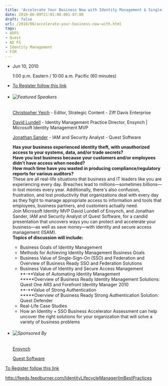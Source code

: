 ```yaml
---
title: 'Accelerate Your Business Now with Identity Management & Single-Sign-On (SSO)'
date: 2010-06-09T21:01:00.001-07:00
draft: false
url: /2010/06/accelerate-your-business-now-with.html
tags: 
- ADFS
- Quest
- AD FS
- Identity Management
- FIM
---
```


*   Jun 10, 2010
    
    1:00 p.m. Eastern / 10:00 a.m. Pacific (60 minutes)
    
*   [To Register follow this link](http://www.eseminarslive.com/c/a/Security/Quest061010/?partnerref=CL061010Ensynch1 )
    
*   ###### ![Featured Speakers](http://www.eseminarslive.com/images/esem/label_featured_speakers.gif)
    
    [Christopher Yeich](http://www.eseminarslive.com/cp/bio/Christopher-Yeich/) - Editor, Strategic Content - Ziff Davis Enterprise
    
    [David Lundell](http://www.eseminarslive.com/cp/bio/David-Lundell/) - Identity Management Practice Director, Ensynch | Microsoft Identity Management MVP
    
    [Jonathan Sander](http://www.eseminarslive.com/cp/bio/Jonathan-Sander/) - IAM and Security Analyst - Quest Software
    
    **Has your business experienced identity theft, with unauthorized access to your systems, data, and/or trade secrets?  
    Have you lost business because your customers and/or employees didn’t have access when needed?  
    How much time have you wasted in producing compliance/regulatory reports for various auditors?**  
    These are all real-life situations that business and IT leaders like you are experiencing every day. Breaches lead to millions—sometimes billions—in lost monies every year. Additionally, there's also confusion, frustration, and lost productivity that organizations deal with every day as they fight to manage appropriate access to information and tools that employees, business partners, and customers actually need.  
    Join Microsoft Identity MVP David Lundell of Ensynch, and Jonathan Sander, IAM and Security Analyst of Quest Software, for a candid presentation that uncovers ways you can protect and accelerate your business—as well as save money—with identity and secure access management (ISAM).  
    **Topics of discussion will include:**
    
    *   Business Goals of Identity Management
    *   Methods for Achieving Identity Management Business Goals
    *   Business Value of Single-Sign-On (SSO) and Federation and Overview of Business Ready SSO and Federation Solutions
    *   Business Value of Identity and Secure Access Management  
        **\-**Value of Automating Identity Management  
        **\***Overview of Business Ready Identity Management Solutions: Quest One ARS and Forefront Identity Manager 2010  
        **\-**Value of Strong Authentication  
        **\***Overview of Business Ready Strong Authentication Solution: Quest Defender
    *   Real-Life Case Studies
    *   How an Identity + SSO Business Accelerator Assessment can help uncover the right solutions for your organization that will solve a variety of business problems
*   ###### ![Sponsored By](http://www.eseminarslive.com/images/esem/label_sponsored_by_01.gif)
    
    [Ensynch](http://www.ensynch.com)
    
    [Quest Software](http://www.quest.com)
    

[To Register follow this link](http://www.eseminarslive.com/c/a/Security/Quest061010/?partnerref=CL061010Ensynch1 )

http://feeds.feedburner.com/IdentityLifecycleManagerilmBestPractices